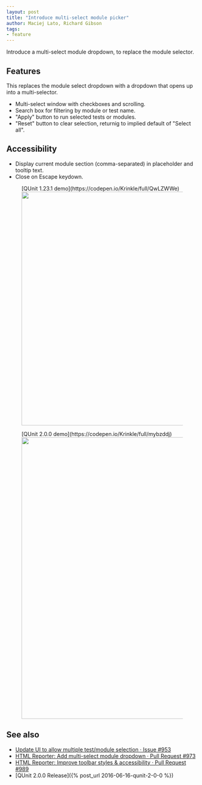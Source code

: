 ```yaml
---
layout: post
title: "Introduce multi-select module picker"
author: Maciej Lato, Richard Gibson
tags:
- feature
---
```


Introduce a multi-select module dropdown, to replace the module selector.

## Features

This replaces the module select dropdown with a dropdown that opens up into a multi-selector.

* Multi-select window with checkboxes and scrolling.
* Search box for filtering by module or test name.
* "Apply" button to run selected tests or modules.
* "Reset" button to clear selection, returnig to implied default of "Select all".

## Accessibility

* Display current module section (comma-separated) in placeholder and tooltip text.
* Close on Escape keydown.

<figure>
<figcaption markdown="span">[QUnit 1.23.1 demo](https://codepen.io/Krinkle/full/QwLZWWe)</figcaption>
<img alt="" width="614" src="https://github.com/user-attachments/assets/d2377b8e-2e1e-4d2f-b0e8-d455cc59bd78">
</figure>

<figure>
<figcaption markdown="span">[QUnit 2.0.0 demo](https://codepen.io/Krinkle/full/mybzddj)</figcaption>
<img alt="" width="740" src="https://github.com/user-attachments/assets/fcfd3fb2-3b43-4177-a8cf-b89f0b1eea88">
</figure>

## See also

* [Update UI to allow multiple test/module selection · Issue #953](https://github.com/qunitjs/qunit/issues/953)
* [HTML Reporter: Add multi-select module dropdown · Pull Request #973](https://github.com/qunitjs/qunit/pull/973)
* [HTML Reporter: Improve toolbar styles & accessibility · Pull Request #989](https://github.com/qunitjs/qunit/pull/989)
* [QUnit 2.0.0 Release]({% post_url 2016-06-16-qunit-2-0-0 %})
